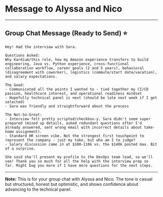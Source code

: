 # Message to Alyssa and Nico

---

## Group Chat Message (Ready to Send) ⭐

```
Hey! Had the interview with Sara.

Questions Asked:
Why Kardium/this role, how my Amazon experience transfers to build engineering, Java vs. Python experience, cross-functional collaboration workflow, career goals (2 and 5 years), behavioral (disagreement with coworker), logistics (commute/start date/vacation), and salary expectations.

The Good:
- Communicated all the points I wanted to - tied together my CI/CD passion, healthcare interest, and operational readiness mindset
- Hopefully technical panel is next (should be late next week if I get selected)
- Sara was friendly and straightforward about the process

The Not-So-Great:
- Interview felt pretty scripted/checkbox-y. Sara didn't seem super prepared (mixed up details, asked redundant questions after I'd already answered, sent wrong email with incorrect details about take-home assignment).
- Standard HR screen vibe. Not the strongest first touchpoint to represent the company - just my take, but who am I to judge?
- Salary discussion came in at $100-110k vs. the $140k posted max. Bit of a surprise.

She said she'll present my profile to the DevOps team lead, so we'll see! Thank you so much for all the help with the interview prep so far. Might bug you more if I have more questions for the next steps.
```

---

**Note:** This is for your group chat with Alyssa and Nico. The tone is casual but structured, honest but optimistic, and shows confidence about advancing to the technical panel.
